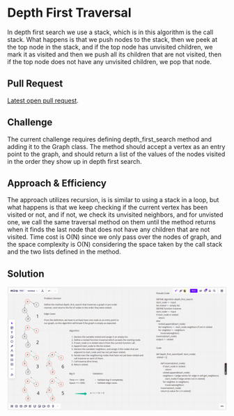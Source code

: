 # Depth First Traversal

In depth first search we use a stack, which is in this algorithm is the call stack. What happens is that we push nodes to the stack, then we peek at the top node in the stack, and if the top node has unvisited children, we mark it as visited and then we push all its children that are not visited, then if the top node does not have any unvisited children, we pop that node.

## Pull Request

[Latest open pull request](https://github.com/HamzaAhmad97/data-structures-and-algorithms/pull/44).

## Challenge

The current challenge requires defining depth_first_search method and adding it to the Graph class. The method should accept a vertex as an entry point to the graph, and should return a list of the values of the nodes visited in the order they show up in depth first search.

## Approach & Efficiency

The approach utilizes recursion, is is similar to using a stack in a loop, but what happens is that we keep checking if the current vertex has been visited or not, and if not, we check its unvisited neighbors, and for unvisted one, we call the same traversal method on them until the method returns when it finds the last node that does not have any children that are not visited. Time cost is O(N) since we only pass over the nodes of graph, and the space complexity is O(N) considering the space taken by the call stack and the two lists defined in the method.

## Solution

![](./dfs.png)


